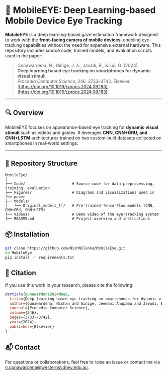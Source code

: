 # 📱 MobileEYE: Deep Learning-based Mobile Device Eye Tracking

**MobileEYE** is a deep learning-based gaze estimation framework designed to work with the **front-facing camera of mobile devices**, enabling eye-tracking capabilities without the need for expensive external hardware. This repository includes source code, trained models, and evaluation scripts used in the paper:

> Gunawardena, N., Ginige, J. A., Javadi, B., & Lui, G. (2024).  
> **Deep learning based eye tracking on smartphones for dynamic visual stimuli**.  
> *Procedia Computer Science*, 246, 3733–3742. Elsevier.  
> [https://doi.org/10.1016/j.procs.2024.09.183](https://doi.org/10.1016/j.procs.2024.09.183)

---

## 🔍 Overview

MobileEYE focuses on appearance-based eye tracking for **dynamic visual stimuli** such as videos and games. It leverages **CNN, CNN+GRU, and CNN+LSTM** architectures trained on two custom-built datasets collected on smartphones in real-world settings.

---

## 📂 Repository Structure

```
MobileEye/
│
├── Code/                     # Source code for data preprocessing, training, evaluation
├── Figures/                  # Diagrams and visualizations used in the paper
├── Models/
│   └── Original_models_tf/   # Pre-trained TensorFlow models (CNN, CNN+GRU, CNN+LSTM)
├── Videos/                   # Demo video of the eye-tracking system
├── README.md                 # Project overview and instructions
```

## 📦 Installation

```bash
git clone https://github.com/NishNilanka/MobileEye.git
cd MobileEye
pip install -r requirements.txt
```

## 📝 Citation

If you use this work in your research, please cite the following:

```bibtex
@article{gunawardena2024deep,
  title={Deep learning based eye tracking on smartphones for dynamic visual stimuli},
  author={Gunawardena, Nishan and Ginige, Jeewani Anupama and Javadi, Bahman and Lui, Gough},
  journal={Procedia Computer Science},
  volume={246},
  pages={3733--3742},
  year={2024},
  publisher={Elsevier}
}
```

## 📬 Contact

For questions or collaborations, feel free to raise an issue or contact me via [n.gunawardena@westernsydney.edu.au](mailto:n.gunawardena@westernsydney.edu.au).
